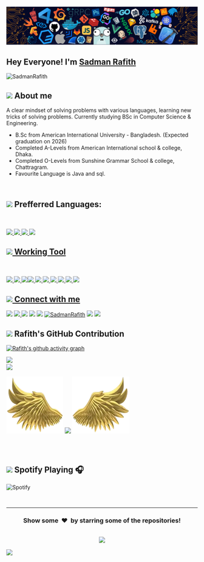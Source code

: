 <!--

-->


<p align="center"><img src="https://raw.githubusercontent.com/mdabusufian/MdAbuSufian/main/assets/header.png"></p>

   ## Hey Everyone! I'm [Sadman Rafith](https://github.com/SadmanRafith)
<p><img src="https://komarev.com/ghpvc/?username=SadmanRafith&label=Profile%20views&color=0e8bb4&style=flat" alt="SadmanRafith" /></p>
   
## <img src="https://www.pngmart.com/files/21/About-Me-PNG.png" width="50px"/> About me
A clear mindset of solving problems with various languages, learning new tricks of solving problems. Currently studying BSc in Computer Science & Engineering.
-	B.Sc from American International University - Bangladesh. (Expected graduation on 2026)
-	Completed A-Levels from American International school & college, Dhaka.
-	Completed O-Levels from Sunshine Grammar School & college, Chattragram.
-	Favourite Language is Java and sql.

<br>
 
##  <img src="https://cdn-icons-png.flaticon.com/512/2905/2905983.png" width="30px"/> Prefferred Languages:
  
<a href = "https://www.w3schools.com/c/c_intro.php"><img height="50" src="https://img.icons8.com/color/256/c-programming.png"/><img height = "50">
<a href = "https://www.w3schools.com/cpp/default.asp"><img height="50" src="https://img.icons8.com/color/256/c-plus-plus-logo.png"/>
<a href = "https://www.w3schools.com/cpp/default.asp"><img height="50" src="https://img.icons8.com/color/256/java-coffee-cup-logo.png"/>
<img height="50" src="https://img.icons8.com/color/256/mysql-logo.png"/>


## <img src="https://media.istockphoto.com/id/1061632886/vector/repair.jpg?s=612x612&w=0&k=20&c=QfQQC-1DrpnATv2srXhd_ZDpkXI1CqfGsZ_6T-N0luo=" width="30px"/> Working Tool

<img height="50" src = "https://img.icons8.com/color/256/visual-studio-code-2019.png"><img height ="50"> 
<img height="50" src = "https://img.icons8.com/fluency/256/visual-studio.png">
<img height="50" src = "https://img.icons8.com/color/256/code-blocks.png"><img height="50" src = "https://i0.wp.com/sybyl.com/wp-content/uploads/2019/11/Oracle-Logo-For-Website.png?ssl=1">
<img height="50" src = "https://upload.wikimedia.org/wikipedia/commons/0/0f/Notepad%2B%2B_Logo.png?20121112030109">
<img height="40" src = "https://encrypted-tbn0.gstatic.com/images?q=tbn:ANd9GcTM779y9inijGdrIxrsvXIFZ5S2c35LrhW9PlvoO8hK5JBYsrx-giqe8ZG3RjczcqPiojo&usqp=CAU">
<img height="50" src = "https://img.icons8.com/color/256/ms-word.png">
<img height="50" src = "https://img.icons8.com/color/256/ms-excel.png">
<img height="50" src = "https://img.icons8.com/color/256/ms-powerpoint--v1.png">
<img height="50" src = "https://img.icons8.com/fluency/256/microsoft-teams-2019.png">




  
  ## <img src="https://images.squarespace-cdn.com/content/v1/558172f0e4b077ee5306aa83/1621593923041-L8J2MEU4KGNNTQ9L60HK/logo-14-4.png" width="30px"/> Connect with me 

<p align="left">
    <a href = "https://www.facebook.com/sadman.rafith.20/"><img src="https://img.icons8.com/fluent/48/000000/facebook.png" width="40px"/></a>
    <a href = "https://www.instagram.com/sadman_rafith/?hl=en"><img src="https://cdn4.iconfinder.com/data/icons/social-media-2210/24/Instagram-512.png"width="40px"/</a>
    <a href = "https://www.linkedin.com/in/sadman-rafith-597b451b7/"><img src="https://img.icons8.com/fluent/48/000000/linkedin.png" width="40px"/></a>
      <a href = "https://www.hackerrank.com/rafithsadman?hr_r=1"><img src = "https://img.icons8.com/external-tal-revivo-shadow-tal-revivo/256/external-hackerrank-is-a-technology-company-that-focuses-on-competitive-programming-logo-shadow-tal-revivo.png" width = "40px"/></a>
      <a href = "https://codeforces.com/profile/Rafith"><img src = "https://cdn.iconscout.com/icon/free/png-256/code-forces-3628695-3029920.png" width = "40px"/></a>
       <a href="https://www.codechef.com/users/rafithsadman" target="blank"><img src="https://cdn.jsdelivr.net/npm/simple-icons@3.1.0/icons/codechef.svg" alt="SadmanRafith" height="30" width="40" /></a>
       <a href = "https://stackoverflow.com/users/21132955/sadman-rafith"><img src = "https://upload.wikimedia.org/wikipedia/commons/thumb/e/ef/Stack_Overflow_icon.svg/768px-Stack_Overflow_icon.svg.png" width = "40px"/></a>
      <a href = "https://auth.geeksforgeeks.org/user/sadmanrafith"><img src = "https://img.icons8.com/color/480/GeeksforGeeks.png" width = "40px"/></a>

  

## <img src="https://cdn-icons-png.flaticon.com/512/1011/1011579.png" width="50px"/> Rafith's GitHub Contribution
[![Rafith's github activity graph](https://github-readme-activity-graph.cyclic.app/graph?username=SadmanRafith&theme=material-palenight&count_private=true)](https://github.com/SadmanRafith/github-readme-activity-graph)

![](https://github-readme-stats.vercel.app/api?username=SadmanRafith&theme=nord&hide_border=false&include_all_commits=false&count_private=true&show_icons=true)<br/>
![](https://github-readme-stats.vercel.app/api/top-langs/?username=SadmanRafith&theme=nord&hide_border=false&include_all_commits=true&count_private=true&layout=compact)
<br/>
     <p align="centre">
   <img height="150" width="150" src="https://github.com/ahammadmejbah/AHAMMADMEJBAH/blob/main/WEBP/left.webp">
      ![](https://github-readme-streak-stats.herokuapp.com/?user=SadmanRafith&count_private=true&theme=nord&hide_border=false)
  <img height="150" width="150" src="https://github.com/ahammadmejbah/AHAMMADMEJBAH/blob/main/WEBP/right.webp">
</p>
  <br>
  <br>
       
 ## <img src="https://baypark.ca/wp-content/uploads/2020/02/spotify-logo-png-spotify-music-app-icon-1024.jpg" width="20px"/>  Spotify Playing 🎧

![Spotify](https://novatorem.vercel.app/api/spotify)

<br/>
 
 <hr>
  
<div align="center">
<h3 align="center">Show some &nbsp;❤️&nbsp; by starring some of the repositories!</h3>

<br>
<img src="https://media.giphy.com/media/jpVnC65DmYeyRL4LHS/giphy.gif" width="20%">
</div>
</p>
   <img src="https://imgur.com/rilHVxA.png"/> 
